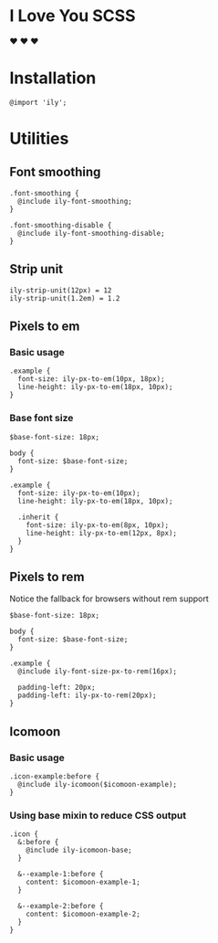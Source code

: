 I Love You SCSS
============

❤ ❤ ❤

Installation
============

```
@import 'ily';
```

Utilities
=========

Font smoothing
--------------

```
.font-smoothing {
  @include ily-font-smoothing;
}

.font-smoothing-disable {
  @include ily-font-smoothing-disable;
}
```

Strip unit
----------

```
ily-strip-unit(12px) = 12
ily-strip-unit(1.2em) = 1.2
```

Pixels to em
------------

### Basic usage

```
.example {
  font-size: ily-px-to-em(10px, 18px);
  line-height: ily-px-to-em(18px, 10px);
}
```

### Base font size

```
$base-font-size: 18px;

body {
  font-size: $base-font-size;
}

.example {
  font-size: ily-px-to-em(10px);
  line-height: ily-px-to-em(18px, 10px);

  .inherit {
    font-size: ily-px-to-em(8px, 10px);
    line-height: ily-px-to-em(12px, 8px);
  }
}
```

Pixels to rem
-------------

Notice the fallback for browsers without rem support

```
$base-font-size: 18px;

body {
  font-size: $base-font-size;
}

.example {
  @include ily-font-size-px-to-rem(16px);

  padding-left: 20px;
  padding-left: ily-px-to-rem(20px);
}
```

Icomoon
-------

### Basic usage

```
.icon-example:before {
  @include ily-icomoon($icomoon-example);
}
```


### Using base mixin to reduce CSS output

```
.icon {
  &:before {
    @include ily-icomoon-base;
  }

  &--example-1:before {
    content: $icomoon-example-1;
  }

  &--example-2:before {
    content: $icomoon-example-2;
  }
}
```